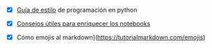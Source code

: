 
- [x]  [Guía de estilo](https://peps.python.org/pep-0008/) de programación en python  
- [x]  [Consejos útiles para enriquecer los notebooks](https://towardsdatascience.com/enrich-your-jupyter-notebook-with-these-tips-55c8ead25255)
- [X] Cómo emojis al markdown](https://tutorialmarkdown.com/emojis) 
  
